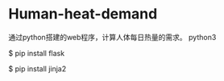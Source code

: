 # Human-heat-demand
通过python搭建的web程序，计算人体每日热量的需求。
python3

$ pip install flask

$ pip install jinja2
